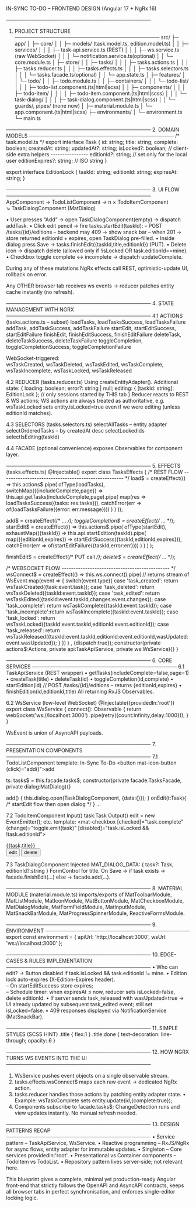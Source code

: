 IN-SYNC TO-DO – FRONTEND DESIGN (Angular 17 + NgRx 16)

────────────────────────────────────────
1. PROJECT STRUCTURE
────────────────────────────────────────
src/
 ├─ app/
 │   ├─ core/
 │   │   ├─ models/            (task.model.ts, edition.model.ts)
 │   │   ├─ services/
 │   │   │   ├─ task-api.service.ts    (REST)
 │   │   │   ├─ ws.service.ts          (raw WebSocket)
 │   │   │   └─ notification.service.ts(optional)
 │   │   └─ core.module.ts
 │   ├─ store/
 │   │   ├─ tasks/
 │   │   │   ├─ tasks.actions.ts
 │   │   │   ├─ tasks.reducer.ts
 │   │   │   ├─ tasks.effects.ts
 │   │   │   ├─ tasks.selectors.ts
 │   │   │   └─ tasks.facade.ts(optional)
 │   │   └─ app.state.ts
 │   ├─ features/
 │   │   └─ todo/
 │   │       ├─ todo.module.ts
 │   │       ├─ containers/
 │   │       │   └─ todo-list/
 │   │       │       ├─ todo-list.component.(ts|html|scss)
 │   │       ├─ components/
 │   │       │   ├─ todo-item/
 │   │       │   │   ├─ todo-item.component.(ts|html|scss)
 │   │       │   └─ task-dialog/
 │   │       │       ├─ task-dialog.component.(ts|html|scss)
 │   │       └─ guards/, pipes/ (none now)
 │   ├─ material.module.ts
 │   └─ app.component.(ts|html|scss)
 ├─ environments/
 │   └─ environment.ts
 └─ main.ts


────────────────────────────────────────
2. DOMAIN MODELS
────────────────────────────────────────
/* task.model.ts */
export interface Task {
  id: string;
  title: string;
  complete: boolean;
  createdAt: string;
  updatedAt?: string;
  isLocked?: boolean;
  // client-side extra helpers ----------------
  editionId?: string;       // set only for the local user
  editionExpires?: string;  // ISO string
}

export interface EditionLock {
  taskId: string;
  editionId: string;
  expiresAt: string;
}

────────────────────────────────────────
3. UI FLOW
────────────────────────────────────────
AppComponent  →  TodoListComponent  →  n × TodoItemComponent  
                                    ↘  TaskDialogComponent (MatDialog)

• User presses “Add”  → open TaskDialogComponent(empty) → dispatch addTask.
• Click edit pencil  → fire tasks.startEdit(taskId):
    – POST /tasks/{id}/editions
    – backend may 409  → show snack bar
    – when 201  → store returned editionId + expires, open TaskDialog pre-filled.
• Inside dialog press Save → tasks.finishEdit({taskId,title,editionId}) (PUT).
• Delete icon → dispatch delete (allowed only if !isLocked OR task.editionId==mine).
• Checkbox toggle complete ↔ incomplete → dispatch updateComplete.

During any of these mutations NgRx effects call REST, optimistic-update UI, rollback on error.

Any OTHER browser tab receives ws events → reducer patches entity cache instantly (no refresh).

────────────────────────────────────────
4. STATE MANAGEMENT WITH NGRX
────────────────────────────────────────
4.1 ACTIONS (tasks.actions.ts – subset)
loadTasks, loadTasksSuccess, loadTasksFailure
addTask, addTaskSuccess, addTaskFailure
startEdit, startEditSuccess, startEditFailure
finishEdit, finishEditSuccess, finishEditFailure
deleteTask, deleteTaskSuccess, deleteTaskFailure
toggleCompletion, toggleCompletionSuccess, toggleCompletionFailure

WebSocket-triggered:  
wsTaskCreated, wsTaskDeleted, wsTaskEdited, wsTaskComplete, wsTaskIncomplete, wsTaskLocked, wsTaskReleased

4.2 REDUCER (tasks.reducer.ts)
Using createEntityAdapter<Task>(). Additional state:
{
  loading: boolean;
  error?: string | null;
  editing: { [taskId: string]: EditionLock };   // only sessions started by THIS tab
}
Reducer reacts to REST & WS actions; WS actions are always treated as authoritative,
e.g. wsTaskLocked sets entity.isLocked=true even if we were editing (unless editionId matches).

4.3 SELECTORS (tasks.selectors.ts)
selectAllTasks         – entity adapter
selectOrderedTasks     – by createdAt desc
selectLockedIds
selectIsEditing(taskId)

4.4 FACADE (optional convenience) exposes Observables for component layer.

────────────────────────────────────────
5. EFFECTS (tasks.effects.ts)
@Injectable()
export class TasksEffects {
  /* REST FLOW ---------------------------------------------------- */
  load$ = createEffect(() => this.actions$.pipe(
    ofType(loadTasks),
    switchMap(({includeComplete,page}) =>
      this.api.getTasks(includeComplete,page).pipe(
        map(res => loadTasksSuccess({tasks: res.tasks})),
        catchError(err => of(loadTasksFailure({error: err.message})))
      )
    )
  ));

  add$ = createEffect(/* … */);
  toggleCompletion$ = createEffect(/* … */);
  startEdit$ = createEffect(() =>
    this.actions$.pipe(
      ofType(startEdit),
      exhaustMap(({taskId}) =>
        this.api.startEdition(taskId).pipe(
          map(({editionId,expires}) =>
               startEditSuccess({taskId,editionId,expires})),
          catchError(err => of(startEditFailure({taskId,error:err})))
        )
      )
    )
  );

  finishEdit$ = createEffect(/* PUT call */);
  delete$ = createEffect(/* … */);

  /* WEBSOCKET FLOW ---------------------------------------------- */
  wsConnect$ = createEffect(() =>
    this.ws.connect().pipe(          // returns stream of WsEvent
      map(event => {
        switch(event.type){
          case 'task_created':   return wsTaskCreated({task:event.task});
          case 'task_deleted':   return wsTaskDeleted({taskId:event.taskId});
          case 'task_edited':    return wsTaskEdited({taskId:event.taskId,changes:event.changes});
          case 'task_complete':  return wsTaskComplete({taskId:event.taskId});
          case 'task_incomplete':return wsTaskIncomplete({taskId:event.taskId});
          case 'task_locked':    return wsTaskLocked({taskId:event.taskId,editionId:event.editionId});
          case 'task_released':  return wsTaskReleased({taskId:event.taskId,editionId:event.editionId,wasUpdated:event.wasUpdated});
        }
      })
    )
  , {dispatch:true});
  constructor(private actions$:Actions,
              private api:TaskApiService,
              private ws:WsService){}
}

────────────────────────────────────────
6. CORE SERVICES
────────────────────────────────────────
6.1 TaskApiService (REST wrapper)
• getTasks(includeComplete=false,page=1)
• createTask(title)
• deleteTask(id)
• toggleCompletion(id,complete)
• startEdition(id)          // POST /tasks/{id}/editions
  – returns {editionId,expires}
• finishEdition(id,editionId,title)
All returning RxJS Observables.

6.2 WsService (low-level WebSocket)
@Injectable({providedIn:'root'})
export class WsService {
  connect(): Observable<WsEvent> {
    return webSocket<WsEvent>('ws://localhost:3000')
           .pipe(retry({count:Infinity,delay:1000}));
  }
}

WsEvent is union of AsyncAPI payloads.

────────────────────────────────────────
7. PRESENTATION COMPONENTS
────────────────────────────────────────
7.1 TodoListComponent
template:
<mat-toolbar color="primary">
  <span>In-Sync To-Do</span>
  <span class="spacer"></span>
  <button mat-icon-button (click)="add()"><mat-icon>add</mat-icon></button>
</mat-toolbar>

<mat-list>
  <app-todo-item *ngFor="let task of tasks$ | async"
                 [task]="task"
                 (edit)="onEdit(task)"
                 (delete)="onDelete(task)"
                 (toggle)="onToggle(task)">
</mat-list>

ts:
tasks$ = this.facade.tasks$;
constructor(private facade:TasksFacade, private dialog:MatDialog){}

add() { this.dialog.open(TaskDialogComponent, {data:{}}); }
onEdit(t:Task){ /* startEdit flow then open dialog */ }
…

7.2 TodoItemComponent
Input() task:Task
Output() edit = new EventEmitter<Task>(); etc.
template:
<mat-list-item>
  <mat-checkbox [checked]="task.complete"
                (change)="toggle.emit(task)"
                [disabled]="task.isLocked && !task.editionId">
  </mat-checkbox>
  <div class="title" [class.done]="task.complete">{{task.title}}</div>
  <mat-progress-spinner diameter="16" mode="indeterminate"
        *ngIf="task.isLocked && !task.editionId"></mat-progress-spinner>
  <button mat-icon-button (click)="edit.emit(task)" [disabled]="task.isLocked && !task.editionId">
      <mat-icon>edit</mat-icon>
  </button>
  <button mat-icon-button color="warn" (click)="delete.emit(task)"
          [disabled]="task.isLocked && !task.editionId">
      <mat-icon>delete</mat-icon>
  </button>
</mat-list-item>

7.3 TaskDialogComponent
Injected MAT_DIALOG_DATA: { task?: Task, editionId?:string }
FormControl for title.
On Save → if task exists → facade.finishEdit(...) else → facade.add(...).

────────────────────────────────────────
8. MATERIAL MODULE (material.module.ts)
imports/exports of MatToolbarModule, MatListModule, MatIconModule, MatButtonModule,
MatCheckboxModule, MatDialogModule, MatFormFieldModule, MatInputModule, MatSnackBarModule,
MatProgressSpinnerModule, ReactiveFormsModule.

────────────────────────────────────────
9. ENVIRONMENT
────────────────────────────────────────
export const environment = {
  apiUrl: 'http://localhost:3000',
  wsUrl:  'ws://localhost:3000'
};

────────────────────────────────────────
10. EDGE-CASES & RULES IMPLEMENTATION
────────────────────────────────────────
• Who can edit? → Button disabled if task.isLocked && task.editionId != mine.
• Edition lock auto-expires (X-Edition-Expires header).  
  – On startEditSuccess store expires;  
  – Schedule timer: when expiresAt ≤ now, reducer sets isLocked=false, delete editionId.
• If server sends task_released with wasUpdated=true → UI already updated by subsequent
  task_edited event; still set isLocked=false.
• 409 responses displayed via NotificationService (MatSnackBar).

────────────────────────────────────────
11. SIMPLE STYLES (SCSS HINT)
.title       { flex:1 }
.title.done  { text-decoration: line-through; opacity:.6 }

────────────────────────────────────────
12. HOW NGRX TURNS WS EVENTS INTO THE UI
────────────────────────────────────────
1. WsService pushes event objects on a single observable stream.
2. tasks.effects.wsConnect$ maps each raw event → dedicated NgRx action.
3. tasks.reducer handles those actions by patching entity adapter state.
   • Example: wsTaskComplete sets entity.update(id,{complete:true});
4. Components subscribe to facade.tasks$; ChangeDetection runs and view updates instantly.
No manual refresh needed.

────────────────────────────────────────
13. DESIGN PATTERNS RECAP
────────────────────────────────────────
• Service pattern  – TaskApiService, WsService.
• Reactive programming – RxJS/NgRx for async flows, entity adapter for immutable updates.
• Singleton – Core services providedIn:'root'.
• Presentational vs Container components – TodoItem vs TodoList.
• Repository pattern lives server-side; not relevant here.

This blueprint gives a complete, minimal yet production-ready Angular front-end that
strictly follows the OpenAPI and AsyncAPI contracts, keeps all browser tabs in perfect
synchronisation, and enforces single-editor locking logic.
